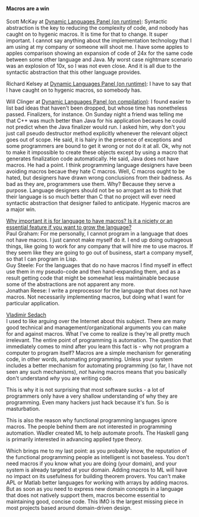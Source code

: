 #### Macros are a win

Scott McKay at [Dynamic Languages Panel (on runtime)](https://www.youtube.com/watch?v=SjbtEnfm7_Q): Syntactic abstraction is the key to reducing the complexity of code, and nobody has caught on to hygenic macros. It is time for that to change. It super important. I cannot say anything about the implementation technology that I am using at my company or someone will shoot me. I have some apples to apples comparison showing an expansion of code of 24x for the same code between some other language and Java. My worst case nightmare scenario was an explosion of 10x, so I was not even close. And it is all due to the syntactic abstraction that this other language provides. 

Richard Kelsey at [Dynamic Languages Panel (on runtime)](https://www.youtube.com/watch?v=SjbtEnfm7_Q): I have to say that I have caught on to hygenic macros, so somebody has.

Will Clinger at [Dynamic Languages Panel (on compilation)](https://www.youtube.com/watch?v=wbEMFMioLto): I found easier to list bad ideas that haven't been dropped, but whose time has nonetheless passed. Finalizers, for instance. On Sunday night a friend was telling me that C++ was much better than Java for his application becaues he could not predict when the Java finalizer would run. I asked him, why don't you just call pseudo destructor method explicitly whenever the relevant object goes out of scope. He said, it is hairy in the presence of exceptions and some programmers are bound to get it wrong or not do it at all. Ok, why not to make it impossible to create these objects except by using a macro that generates finalization code automatically. He said, Java does not have macros. He had a point. I think programming language designers have been avoiding macros becaue they hate C macros. Well, C macros ought to be hated, but designers have drawn wrong conclusions from their badness. As bad as they are, programmers use them. Why? Because they serve a purpose. Language designers should not be so arrogant as to think that their language is so much better than C that no project will ever need syntactic abstraction that designer failed to anticipate. Hygenic macros are a major win.

[Why important it is for language to have macros? Is it a niciety or an essential feature if you want to grow the language?](http://www.youtube.com/watch?v=agw-wlHGi0E&t=1h14m25s)  
Paul Graham: For me personally, I cannot program in a language that does not have macros. I just cannot make myself do it. I end up doing outrageous things, like going to work for any company that will hire me to use macros. If they seem like they are going to go out of business, start a company myself, so that I can program in Lisp.  
Guy Steele: For the languages that do no have macros I find myself in effect use them in my pseudo-code and then hand-expanding them, and as a result getting code that might be somewhat less maintainable because some of the abstractions are not apparent any more.  
Jonathan Reese: I write a preprocessor for the language that does not have macros. Not necessarily implementing macros, but doing what I want for particular application. 

[Vladimir Sedach](https://news.ycombinator.com/item?id=645338)  
I used to like arguing over the Internet about this subject. There are many good technical and management/organizational arguments you can make for and against macros. What I've come to realize is they're all pretty much irrelevant.
The entire point of programming is automation. The question that immediately comes to mind after you learn this fact is - why not program a computer to program itself? Macros are a simple mechanism for generating code, in other words, automating programming. Unless your system includes a better mechanism for automating programming (so far, I have not seen any such mechanisms), _not_ having macros means that you basically don't understand _why_ you are writing code.

This is why it is not surprising that most software sucks - a lot of programmers only have a very shallow understanding of why they are programming. Even many hackers just hack because it's fun. So is masturbation.

This is also the reason why functional programming languages ignore macros. The people behind them are not interested in programming automation. Wadler created ML to help automate proofs. The Haskell gang is primarily interested in advancing applied type theory.

Which brings me to my last point: as you probably know, the reputation of the functional programming people as intelligent is not baseless. You don't need macros if you know what you are doing (your domain), and your system is already targeted at your domain. Adding macros to ML will have no impact on its usefulness for building theorem provers. You can't make APL or Matlab better languages for working with arrays by adding macros. But as soon as you need to express new domain concepts in a language that does not natively support them, macros become essential to maintaining good, concise code. This IMO is the largest missing piece in most projects based around domain-driven design.
